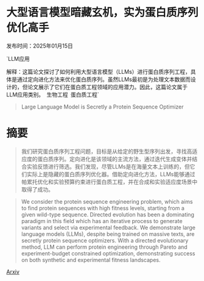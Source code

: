 # 大型语言模型暗藏玄机，实为蛋白质序列优化高手

发布时间：2025年01月15日

`LLM应用

解释：这篇论文探讨了如何利用大型语言模型（LLMs）进行蛋白质序列工程，具体是通过定向进化方法来优化蛋白质序列。虽然LLMs最初是为处理文本数据而设计的，但论文展示了它们在蛋白质工程领域的应用潜力。因此，这篇论文属于LLM应用类别。` `生物工程` `蛋白质工程`

> Large Language Model is Secretly a Protein Sequence Optimizer

# 摘要

> 我们研究蛋白质序列工程问题，目标是从给定的野生型序列出发，寻找高适应度的蛋白质序列。定向进化是该领域的主流方法，通过迭代生成变体并结合实验反馈进行筛选。我们发现，尽管LLMs是在海量文本上训练的，但它们实际上是隐藏的蛋白质序列优化器。借助定向进化方法，LLMs能够通过帕累托优化和实验预算约束进行蛋白质工程，并在合成和实验适应度场景中取得了成功。

> We consider the protein sequence engineering problem, which aims to find protein sequences with high fitness levels, starting from a given wild-type sequence. Directed evolution has been a dominating paradigm in this field which has an iterative process to generate variants and select via experimental feedback. We demonstrate large language models (LLMs), despite being trained on massive texts, are secretly protein sequence optimizers. With a directed evolutionary method, LLM can perform protein engineering through Pareto and experiment-budget constrained optimization, demonstrating success on both synthetic and experimental fitness landscapes.

[Arxiv](https://arxiv.org/abs/2501.09274)